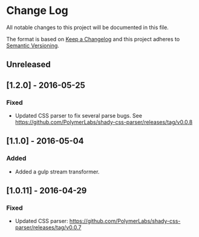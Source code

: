 # Change Log

All notable changes to this project will be documented in this file.

The format is based on [Keep a Changelog](http://keepachangelog.com/)
and this project adheres to [Semantic Versioning](http://semver.org/).

## Unreleased

<!-- New PRs should document their changes here. -->

## [1.2.0] - 2016-05-25

### Fixed
* Updated CSS parser to fix several parse bugs. See https://github.com/PolymerLabs/shady-css-parser/releases/tag/v0.0.8

## [1.1.0] - 2016-05-04

### Added
* Added a gulp stream transformer.

## [1.0.11] - 2016-04-29

### Fixed
* Updated CSS parser: https://github.com/PolymerLabs/shady-css-parser/releases/tag/v0.0.7
